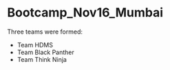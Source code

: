 # Bootcamp_Nov16_Mumbai

Three teams were formed:

* Team HDMS
* Team Black Panther
* Team Think Ninja

